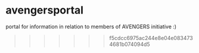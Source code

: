 
# avengersportal
portal for information in relation to members of AVENGERS initiative :)
>>>>>>> f5cdcc6975ac244e8e04e0834734681b074094d5
